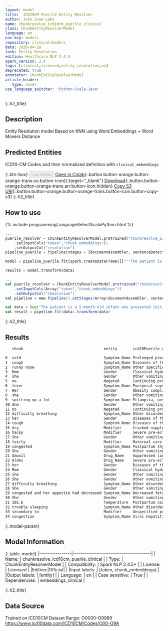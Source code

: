 ```yaml
---
layout: model
title:  ICD10CM Puerile Entity Resolver
author: John Snow Labs
name: chunkresolve_icd10cm_puerile_clinical
class: ChunkEntityResolverModel
language: en
nav_key: models
repository: clinical/models
date: 2020-04-28
task: Entity Resolution
edition: Healthcare NLP 2.4.5
spark_version: 2.4
tags: [clinical,licensed,entity_resolution,en]
deprecated: true
annotator: ChunkEntityResolverModel
article_header:
   type: cover
use_language_switcher: "Python-Scala-Java"
---
```


{:.h2_title}
## Description
Entity Resolution model Based on KNN using Word Embeddings + Word Movers Distance


## Predicted Entities
ICD10-CM Codes and their normalized definition with `clinical_embeddings`

{:.btn-box}
<button class="button button-orange" disabled>Live Demo</button>
[Open in Colab](https://colab.research.google.com/github/JohnSnowLabs/spark-nlp-workshop/blob/master/tutorials/streamlit_notebooks/healthcare/ER_ICD10_CM.ipynb){:.button.button-orange.button-orange-trans.co.button-icon}{:target="_blank"}
[Download](https://s3.amazonaws.com/auxdata.johnsnowlabs.com/clinical/models/chunkresolve_icd10cm_puerile_clinical_en_2.4.5_2.4_1588103916781.zip){:.button.button-orange.button-orange-trans.arr.button-icon.hidden}
[Copy S3 URI](s3://auxdata.johnsnowlabs.com/clinical/models/chunkresolve_icd10cm_puerile_clinical_en_2.4.5_2.4_1588103916781.zip){:.button.button-orange.button-orange-trans.button-icon.button-copy-s3}
{:.h2_title}
## How to use
<div class="tabs-box" markdown="1">

{% include programmingLanguageSelectScalaPython.html %}

```python
...
puerile_resolver = ChunkEntityResolverModel.pretrained("chunkresolve_icd10cm_puerile_clinical","en","clinical/models")\
	.setInputCols("token","chunk_embeddings")\
	.setOutputCol("resolution")
pipeline_puerile = Pipeline(stages = [documentAssembler, sentenceDetector, tokenizer, word_embeddings, clinical_ner, ner_converter, chunk_embeddings, puerile_resolver])

model = pipeline_puerile.fit(spark.createDataFrame([["""The patient is a 5-month-old infant who presented initially on Monday with a cold, cough, and runny nose for 2 days. Mom states she had no fever. Her appetite was good but she was spitting up a lot. She had no difficulty breathing and her cough was described as dry and hacky. At that time, physical exam showed a right TM, which was red. Left TM was okay. She was fairly congested but looked happy and playful. She was started on Amoxil and Aldex and we told to recheck in 2 weeks to recheck her ear. Mom returned to clinic again today because she got much worse overnight. She was having difficulty breathing. She was much more congested and her appetite had decreased significantly today. She also spiked a temperature yesterday of 102.6 and always having trouble sleeping secondary to congestion."""]]).toDF("text"))

results = model.transform(data)
```

```scala
...
val puerile_resolver = ChunkEntityResolverModel.pretrained("chunkresolve_icd10cm_puerile_clinical","en","clinical/models")
	.setInputCols(Array("token","chunk_embeddings"))
	.setOutputCol("resolution")
val pipeline = new Pipeline().setStages(Array(documentAssembler, sentenceDetector, tokenizer, word_embeddings, clinical_ner, ner_converter, chunk_embeddings, puerile_resolver))

val data = Seq("The patient is a 5-month-old infant who presented initially on Monday with a cold, cough, and runny nose for 2 days. Mom states she had no fever. Her appetite was good but she was spitting up a lot. She had no difficulty breathing and her cough was described as dry and hacky. At that time, physical exam showed a right TM, which was red. Left TM was okay. She was fairly congested but looked happy and playful. She was started on Amoxil and Aldex and we told to recheck in 2 weeks to recheck her ear. Mom returned to clinic again today because she got much worse overnight. She was having difficulty breathing. She was much more congested and her appetite had decreased significantly today. She also spiked a temperature yesterday of 102.6 and always having trouble sleeping secondary to congestion.").toDF("text")
val result = pipeline.fit(data).transform(data)
```
</div>

{:.h2_title}
## Results

```bash
   chunk                                    entity       icd10Puerile_description                          icd10Puerile_code

0  cold                                     Symptom_Name Prolonged pregnancy                               O481
1  cough                                    Symptom_Name Diseases of the respiratory system complicatin... O9953
2  runny nose                               Symptom_Name Other specified pregnancy related conditions, ... O26899
3  Mom                                      Gender       Classical hydatidiform mole                       O010
4  she                                      Gender       Other vomiting complicating pregnancy             O218
5  no                                       Negated      Continuing pregnancy after spontaneous abortio... O3111X0
6  fever                                    Symptom_Name Puerperal sepsis                                  O85
7  Her                                      Gender       Obesity complicating the puerperium               O99215
8  she                                      Gender       Other vomiting complicating pregnancy             O218
9  spitting up a lot                        Symptom_Name Eclampsia, unspecified as to time period          O159
10 She                                      Gender       Other vomiting complicating pregnancy             O218
11 no                                       Negated      Continuing pregnancy after spontaneous abortio... O3111X0
12 difficulty breathing                     Symptom_Name Other disorders of lactation                      O9279
13 her                                      Gender       Diseases of the nervous system complicating th... O99355
14 cough                                    Symptom_Name Diseases of the respiratory system complicatin... O9953
15 dry                                      Modifier     Cracked nipple associated with lactation          O9213
16 hacky                                    Modifier     Severe pre-eclampsia, unspecified trimester       O1410
17 She                                      Gender       Other vomiting complicating pregnancy             O218
18 fairly                                   Modifier     Maternal care for high head at term, not appli... O324XX0
19 congested                                Symptom_Name Postpartum thyroiditis                            O905
20 She                                      Gender       Other vomiting complicating pregnancy             O218
21 Amoxil                                   Drug_Name    Suppressed lactation                              O925
22 Aldex                                    Drug_Name    Severe pre-eclampsia, unspecified trimester       O1410
23 her                                      Gender       Diseases of the nervous system complicating th... O99355
24 Mom                                      Gender       Classical hydatidiform mole                       O010
25 she                                      Gender       Other vomiting complicating pregnancy             O218
26 She                                      Gender       Other vomiting complicating pregnancy             O218
27 difficulty breathing                     Symptom_Name Other disorders of lactation                      O9279
28 She                                      Gender       Other vomiting complicating pregnancy             O218
29 congested and her appetite had decreased Symptom_Name Decreased fetal movements, second trimester, n... O368120
30 She                                      Gender       Other vomiting complicating pregnancy             O218
31 102.6                                    Temperature  Postpartum coagulation defects                    O723
32 trouble sleeping                         Symptom_Name Other disorders of lactation                      O9279
33 secondary to                             Modifier     Unspecified pre-existing hypertension complica... O10919
34 congestion                               Symptom_Name Viral hepatitis complicating childbirth           O9842
```

{:.model-param}
## Model Information

{:.table-model}
|----------------|---------------------------------------|
| Name:           | chunkresolve_icd10cm_puerile_clinical |
| Type:    | ChunkEntityResolverModel              |
| Compatibility:  | Spark NLP 2.4.5+                                 |
| License:        | Licensed                              |
|Edition:|Official|                            |
|Input labels:         | [token, chunk_embeddings]               |
|Output labels:        | [entity]                                |
| Language:       | en                                    |
| Case sensitive: | True                                  |
| Dependencies:  | embeddings_clinical                   |

{:.h2_title}
## Data Source
Trained on ICD10CM Dataset Range: O0000-O9989
https://www.icd10data.com/ICD10CM/Codes/O00-O9A

